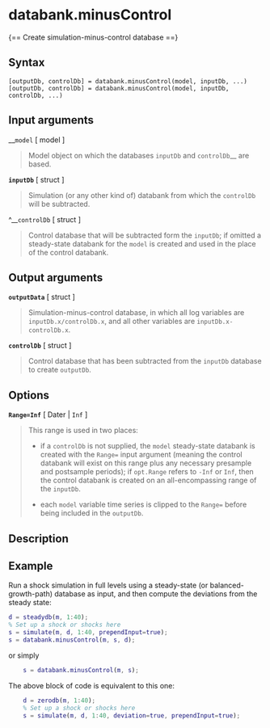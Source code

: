 # databank.minusControl 

{== Create simulation-minus-control database ==}


## Syntax 

    [outputDb, controlDb] = databank.minusControl(model, inputDb, ...)
    [outputDb, controlDb] = databank.minusControl(model, inputDb, controlDb, ...)


## Input arguments 

__`model` [ model ]
>
> Model object on which the databases `inputDb` and `controlDb`__ are
> based.
>

__`inputDb`__ [ struct ]
>
> Simulation (or any other kind of) databank from which the `controlDb`
> will be subtracted.
>

^__`controlDb` [ struct ]
>
> Control database that will be subtracted form the `inputDb`; if omitted a
> steady-state databank for the `model` is created and used in the place of
> the control databank.
>

## Output arguments 

__`outputData`__ [ struct ]
>
> Simulation-minus-control database, in which all log variables are
> `inputDb.x/controlDb.x`, and all other variables are
> `inputDb.x-controlDb.x`.
>

__`controlDb`__ [ struct ]
>
> Control database that has been subtracted from the `inputDb` database to
> create `outputDb`.
>

## Options 

__`Range=Inf`__ [ Dater | `Inf` ]

> This range is used in two places:
> 
> * if a `controlDb` is not supplied, the `model` steady-state databank is
>   created with the `Range=` input argument (meaning the control
>   databank will exist on this range plus any necessary presample and
>   postsample periods); if `opt.Range` refers to
>   `-Inf` or `Inf`, then the control databank is created on an
>   all-encompassing range of the `inputDb`.
>
> * each `model` variable time series is clipped to the `Range=` before
>   being included in the `outputDb`.
>

## Description 


## Example 

Run a shock simulation in full levels using a steady-state (or
balanced-growth-path) database as input, and then compute the deviations
from the steady state:

```matlab
d = steadydb(m, 1:40);
% Set up a shock or shocks here
s = simulate(m, d, 1:40, prependInput=true);
s = databank.minusControl(m, s, d);
```

or simply

```matlab
    s = databank.minusControl(m, s);
```

The above block of code is equivalent to this one:

```matlab
    d = zerodb(m, 1:40);
    % Set up a shock or shocks here
    s = simulate(m, d, 1:40, deviation=true, prependInput=true);
```

